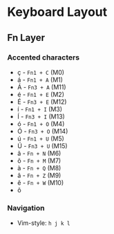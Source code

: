 # Keyboard Layout
## Fn Layer
### Accented characters
- ç - `Fn1 + C` (M0)
- á - `Fn1 + A` (M1)
- Á - `Fn3 + A` (M11)
- é - `Fn1 + E` (M2)
- É - `Fn3 + E` (M12)
- í - `Fn1 + I` (M3)
- Í - `Fn3 + I` (M13)
- ó - `Fn1 + O` (M4)
- Ó - `Fn3 + O` (M14)
- ú - `Fn1 + U` (M5)
- Ú - `Fn3 + U` (M15)
- ã - `Fn + N` (M6)
- õ - `Fn + M` (M7)
- à - `Fn + Q` (M8)
- â - `Fn + Z` (M9)
- ê - `Fn + W` (M10)
- ô
### Navigation
- Vim-style: `h j k l`



